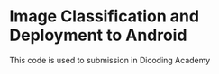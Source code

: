 # Image Classification and Deployment to Android
 
 This code is used to submission in Dicoding Academy

